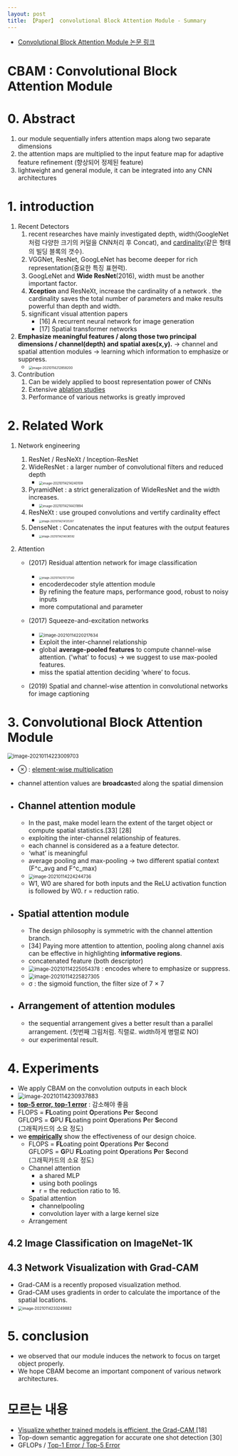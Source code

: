 ```yaml
---
layout: post
title: 【Paper】 convolutional Block Attention Module - Summary
---
```


- [Convolutional Block Attention Module 논문 링크](https://openaccess.thecvf.com/content_ECCV_2018/papers/Sanghyun_Woo_Convolutional_Block_Attention_ECCV_2018_paper.pdf)



# CBAM : Convolutional Block Attention Module

# 0. Abstract

1.  our module sequentially infers attention maps along two separate dimensions
2.   the attention maps are multiplied to the input feature map for adaptive feature refinement (향상되어 정제된 feature)
3.   lightweight and general module, it can be integrated into any CNN architectures



# 1. introduction

1. Recent Detectors
   1. recent researches  have mainly investigated depth, width(GoogleNet처럼 다양한 크기의 커덜을 CNN처리 후 Concat), and [cardinality](https://everyday-deeplearning.tistory.com/entry/%EC%B4%88-%EA%B0%84%EB%8B%A8-%EB%85%BC%EB%AC%B8%EB%A6%AC%EB%B7%B0ResNext)(같은 형태의 빌딩 블록의 갯수).
   2. VGGNet, ResNet, GoogLeNet has become deeper for rich representation(중요한 특징 표현력).
   3. GoogLeNet  and **Wide ResNet**(2016), width must be another important factor.
   4. **Xception** and ResNeXt, increase the cardinality of a network . the cardinality saves the total number of parameters and make results powerful than depth and width.
   5. significant visual attention papers 
      - \[16\] A recurrent neural network for image generation
      - \[17\] Spatial transformer networks
2. **Emphasize meaningful features / along those two principal dimensions / channel(depth) and spatial axes(x,y).** -> channel and spatial attention modules ->  learning which information to emphasize or suppress.
   - <img src="https://github.com/junha1125/Imgaes_For_GitBlog/blob/master/Typora/image-20210114212858200.png?raw=tru" alt="image-20210114212858200" style="zoom:50%;" />
3. Contribution
   1. Can be widely applied to boost representation power of CNNs
   2. Extensive [ablation studies](https://cumulu-s.tistory.com/8)
   3. Performance of various networks is greatly improved



# 2. Related Work

1. Network engineering

   1. ResNet / ResNeXt / Inception-ResNet 
   2. WideResNet :  a larger number of convolutional filters and reduced depth
      - <img src="https://github.com/junha1125/Imgaes_For_GitBlog/blob/master/Typora/image-20210114214240109.png?raw=tru" alt="image-20210114214240109" style="zoom: 50%;" />
   3. PyramidNet : a strict generalization of WideResNet and the width increases.
      - <img src="https://github.com/junha1125/Imgaes_For_GitBlog/blob/master/Typora/image-20210114214431894.png?raw=tru" alt="image-20210114214431894" style="zoom:50%;" />
   4. ResNeXt : use grouped convolutions and vertify cardinality effect
      - <img src="https://github.com/junha1125/Imgaes_For_GitBlog/blob/master/Typora/image-20210114214135397.png?raw=tru" alt="image-20210114214135397" style="zoom:40%;" />
   5. DenseNet :  Concatenates the input features with the output features 
      - <img src="https://github.com/junha1125/Imgaes_For_GitBlog/blob/master/Typora/image-20210114214036592.png?raw=tru" alt="image-20210114214036592" style="zoom:40%;" />

2. Attention

   - (2017) Residual attention network for image classification
     - <img src="https://github.com/junha1125/Imgaes_For_GitBlog/blob/master/Typora/image-20210114215737540.png?raw=tru" alt="image-20210114215737540" style="zoom: 40%;" />
     - encoderdecoder style attention module
     - By refining the feature maps, performance good, robust to noisy inputs
     - more computational and parameter 

   - (2017) Squeeze-and-excitation networks
     - <img src="https://github.com/junha1125/Imgaes_For_GitBlog/blob/master/Typora/image-20210114220217634.png?raw=tru" alt="image-20210114220217634" style="zoom:67%;" />
     - Exploit the inter-channel relationship
     - global **average-pooled features** to compute channel-wise attention. ('what' to focus) -> we suggest to use max-pooled features. 
     -  miss the spatial attention deciding ‘where’ to focus.
   - (2019)  Spatial and channel-wise attention in convolutional networks for image captioning



# 3. Convolutional Block Attention Module

<img src="https://github.com/junha1125/Imgaes_For_GitBlog/blob/master/Typora/image-20210114223009703.png?raw=tru" alt="image-20210114223009703" style="zoom:80%;" />

- ⊗ : [element-wise multiplication](https://m.blog.naver.com/PostView.nhn?blogId=cjh226&logNo=221356199190&proxyReferer=https:%2F%2Fwww.google.com%2F) 
- channel attention values are **broadcast**ed along the spatial dimension

- ## **Channel attention module**

  - In the past, make model learn the extent of the target object  or compute spatial statistics.\[33\] \[28\]
  -  exploiting the inter-channel relationship of features.
  -  each channel is considered as a a feature detector.
  - ‘what’ is meaningful 
  - average pooling and max-pooling -> two different spatial context (F^c_avg and F^c_max)
  - <img src="https://github.com/junha1125/Imgaes_For_GitBlog/blob/master/Typora/image-20210114224244736.png?raw=tru" alt="image-20210114224244736" style="zoom:70%;" />
  - W1, W0  are shared for both inputs and the ReLU activation function is followed by W0. r =  reduction ratio.

- ## **Spatial attention module**

  -  The design philosophy is symmetric with the channel attention branch.
  - \[34\] Paying more attention to attention, pooling along channel axis can be effective in highlighting **informative regions**. 
  - concatenated feature (both descriptor) 
  - <img src="https://github.com/junha1125/Imgaes_For_GitBlog/blob/master/Typora/image-20210114225054378.png?raw=tru" alt="image-20210114225054378" style="zoom:80%;" /> : encodes where to emphasize or suppress.
  - <img src="https://github.com/junha1125/Imgaes_For_GitBlog/blob/master/Typora/image-20210114225827305.png?raw=tru" alt="image-20210114225827305" style="zoom: 80%;" />
  -  σ : the sigmoid function,  the filter size of 7 × 7

- ## **Arrangement of attention modules**

  - the sequential arrangement gives a better result than a parallel arrangement. (첫번째 그림처럼. 직렬로. width하게 병렬로 NO)
  - our experimental result.



# 4. Experiments

- We apply CBAM on the convolution outputs in each block
- <img src="https://github.com/junha1125/Imgaes_For_GitBlog/blob/master/Typora/image-20210114230937883.png?raw=tru" alt="image-20210114230937883" style="zoom:90%;" />
- [**top-5 error,** **top-1 error**](https://bskyvision.com/422) : 감소해야 좋음
- FLOPS = **FL**oating point **O**perations **P**er **S**econd   
  GFLOPS = **G**PU **FL**oating point **O**perations **P**er **S**econd  
  (그래픽카드의 소요 정도)
- we [**empirically**](https://en.dict.naver.com/#/search?query=empirically) show the effectiveness of our design choice.
  - FLOPS = **FL**oating point **O**perations **P**er **S**econd   
    GFLOPS = **G**PU **FL**oating point **O**perations **P**er **S**econd  
    (그래픽카드의 소요 정도)
  - Channel attention 
    - a shared MLP
    - using both poolings
    - r = the reduction ratio to 16.
  - Spatial attention
    -  channelpooling
    - convolution layer with a large kernel size
  - Arrangement



## 4.2 Image Classification on ImageNet-1K

## 4.3 Network Visualization with Grad-CAM

- Grad-CAM is a recently proposed visualization method.
- Grad-CAM uses gradients in order to calculate the importance of the spatial locations.
- <img src="https://github.com/junha1125/Imgaes_For_GitBlog/blob/master/Typora/image-20210114233249882.png?raw=tru" alt="image-20210114233249882" style="zoom:60%;" />



# 5. conclusion

- we observed that our module induces the network to focus on target object properly.
- We hope CBAM become an important component of various network architectures.



# 모르는 내용

- [Visualize whether trained models is efficient, the Grad-CAM ](https://arxiv.org/abs/1610.02391) \[18\]
- Top-down semantic aggregation for accurate one shot detection \[30\]
- GFLOPs / [Top-1 Error / Top-5 Error](https://bskyvision.com/422)



























